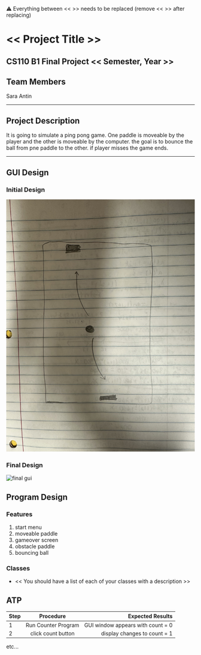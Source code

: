 
:warning: Everything between << >> needs to be replaced (remove << >> after replacing)

# << Project Title >>
## CS110 B1 Final Project  << Semester, Year >>

## Team Members

Sara Antin
***

## Project Description

It is going to simulate a ping pong game. One paddle is moveable by the player and the other is moveable by the computer. the goal is to bounce the ball from pne paddle to the other. if player misses the game ends.
***    

## GUI Design

### Initial Design

![initial gui](assets/gui.jpg)

### Final Design

![final gui](assets/finalgui.jpg)

## Program Design

### Features

1. start menu
2. moveable paddle
3. gameover screen
4. obstacle paddle
5. bouncing ball

### Classes

- << You should have a list of each of your classes with a description >>

## ATP

| Step                 |Procedure             |Expected Results                   |
|----------------------|:--------------------:|----------------------------------:|
|  1                   | Run Counter Program  |GUI window appears with count = 0  |
|  2                   | click count button   | display changes to count = 1      |
etc...
